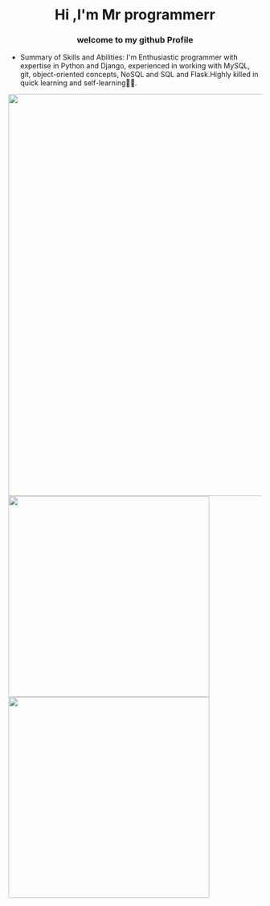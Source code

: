<h1 align="center">Hi ,I'm Mr programmerr</h1>
<h3 align="center">welcome to my github Profile</h3>


- Summary of Skills and Abilities:
  I'm Enthusiastic programmer with expertise in Python and Django,
   experienced in working with MySQL,
   git, object-oriented concepts,
  NoSQL and SQL and Flask.Highly killed in quick learning and self-learning😮‍💨.
<img width="800px" align="right" src="https://user-images.githubusercontent.com/74038190/212747107-5b654ba5-31c6-4366-b42b-51b822e9bc52.gif" />
<img width="400px" align="left" src="https://wakatime.com/share/@499a1389-1e5c-4311-ad6a-5469d29d9893/abb80871-52e4-4909-9b9a-2c821d5d5b42.svg" />
<img width="400px" align="left" src="https://wakatime.com/share/@499a1389-1e5c-4311-ad6a-5469d29d9893/ae7f1225-939a-4f51-ae8e-672d3b8392a5.svg" />

